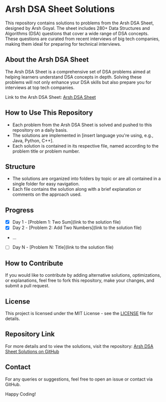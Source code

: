 # Arsh DSA Sheet Solutions

This repository contains solutions to problems from the Arsh DSA Sheet, designed by Arsh Goyal. The sheet includes 280+ Data Structures and Algorithms (DSA) questions that cover a wide range of DSA concepts. These questions are curated from recent interviews of big tech companies, making them ideal for preparing for technical interviews.

## About the Arsh DSA Sheet

The Arsh DSA Sheet is a comprehensive set of DSA problems aimed at helping learners understand DSA concepts in depth. Solving these problems will not only enhance your DSA skills but also prepare you for interviews at top tech companies.

Link to the Arsh DSA Sheet: [Arsh DSA Sheet](https://www.proelevate.in/dsa-practice/arsh-dsa-sheet)

## How to Use This Repository

- Each problem from the Arsh DSA Sheet is solved and pushed to this repository on a daily basis.
- The solutions are implemented in [insert language you're using, e.g., Java, Python, C++].
- Each solution is contained in its respective file, named according to the problem title or problem number.

## Structure

- The solutions are organized into folders by topic or are all contained in a single folder for easy navigation.
- Each file contains the solution along with a brief explanation or comments on the approach used.

## Progress

- [x] Day 1 - [Problem 1: Two Sum](link to the solution file)
- [x] Day 2 - [Problem 2: Add Two Numbers](link to the solution file)
- ...
- [ ] Day N - [Problem N: Title](link to the solution file)

## How to Contribute

If you would like to contribute by adding alternative solutions, optimizations, or explanations, feel free to fork this repository, make your changes, and submit a pull request.

## License

This project is licensed under the MIT License - see the [LICENSE](LICENSE) file for details.

## Repository Link

For more details and to view the solutions, visit the repository: [Arsh DSA Sheet Solutions on GitHub](https://github.com/Atharvawarade/-CrackYourPlacement)

## Contact

For any queries or suggestions, feel free to open an issue or contact via GitHub.

Happy Coding!
